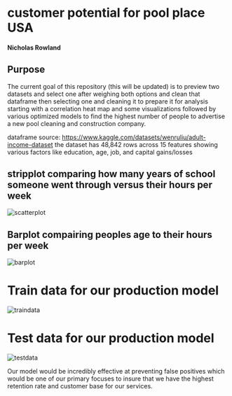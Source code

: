 # customer potential for pool place USA

#### Nicholas Rowland

## Purpose
The current goal of this repository (this will be updated) is to preview two datasets and select one after weighing both options
and clean that dataframe then selecting one and cleaning it to prepare it for analysis starting with a correlation heat map and some visualizations followed by various optimized models to find the highest number of people to advertise a new pool cleaning and construction company.

dataframe source: https://www.kaggle.com/datasets/wenruliu/adult-income-dataset
the dataset has 48,842 rows across 15 features showing various factors like education, age, job, and capital gains/losses

## stripplot comparing how many years of school someone went through versus their hours per week
![scatterplot](https://github.com/Sly-hexr/potential-enigma/assets/133910731/8331a8f4-fa64-442e-9bbd-869492213d44)


## Barplot compairing peoples age to their hours per week
![barplot](https://github.com/Sly-hexr/potential-enigma/assets/133910731/dd5c27c8-049f-4b00-9ab5-5e12eb0516ca)

# Train data for our production model
![traindata](https://github.com/Sly-hexr/potential-enigma/assets/133910731/a7d16a34-90ac-4c6f-aedd-a1c8c4409fe6)

# Test data for our production model
![testdata](https://github.com/Sly-hexr/potential-enigma/assets/133910731/1ab92f47-9ab4-47de-aee4-c4e06af3d79b)

Our model would be incredibly effective at preventing false positives which would be one of our primary focuses to insure that we have the highest retention rate and customer base for our services.
